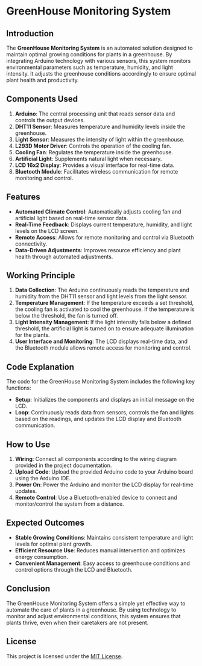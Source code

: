 # GreenHouse Monitoring System

## Introduction

The **GreenHouse Monitoring System** is an automated solution designed to maintain optimal growing conditions for plants in a greenhouse. By integrating Arduino technology with various sensors, this system monitors environmental parameters such as temperature, humidity, and light intensity. It adjusts the greenhouse conditions accordingly to ensure optimal plant health and productivity.

## Components Used

1. **Arduino**: The central processing unit that reads sensor data and controls the output devices.
2. **DHT11 Sensor**: Measures temperature and humidity levels inside the greenhouse.
3. **Light Sensor**: Measures the intensity of light within the greenhouse.
4. **L293D Motor Driver**: Controls the operation of the cooling fan.
5. **Cooling Fan**: Regulates the temperature inside the greenhouse.
6. **Artificial Light**: Supplements natural light when necessary.
7. **LCD 16x2 Display**: Provides a visual interface for real-time data.
8. **Bluetooth Module**: Facilitates wireless communication for remote monitoring and control.

## Features

- **Automated Climate Control**: Automatically adjusts cooling fan and artificial light based on real-time sensor data.
- **Real-Time Feedback**: Displays current temperature, humidity, and light levels on the LCD screen.
- **Remote Access**: Allows for remote monitoring and control via Bluetooth connectivity.
- **Data-Driven Adjustments**: Improves resource efficiency and plant health through automated adjustments.

## Working Principle

1. **Data Collection**: The Arduino continuously reads the temperature and humidity from the DHT11 sensor and light levels from the light sensor.
2. **Temperature Management**: If the temperature exceeds a set threshold, the cooling fan is activated to cool the greenhouse. If the temperature is below the threshold, the fan is turned off.
3. **Light Intensity Management**: If the light intensity falls below a defined threshold, the artificial light is turned on to ensure adequate illumination for the plants.
4. **User Interface and Monitoring**: The LCD displays real-time data, and the Bluetooth module allows remote access for monitoring and control.

## Code Explanation

The code for the GreenHouse Monitoring System includes the following key functions:

- **Setup**: Initializes the components and displays an initial message on the LCD.
- **Loop**: Continuously reads data from sensors, controls the fan and lights based on the readings, and updates the LCD display and Bluetooth communication.

## How to Use

1. **Wiring**: Connect all components according to the wiring diagram provided in the project documentation.
2. **Upload Code**: Upload the provided Arduino code to your Arduino board using the Arduino IDE.
3. **Power On**: Power the Arduino and monitor the LCD display for real-time updates.
4. **Remote Control**: Use a Bluetooth-enabled device to connect and monitor/control the system from a distance.

## Expected Outcomes

- **Stable Growing Conditions**: Maintains consistent temperature and light levels for optimal plant growth.
- **Efficient Resource Use**: Reduces manual intervention and optimizes energy consumption.
- **Convenient Management**: Easy access to greenhouse conditions and control options through the LCD and Bluetooth.

## Conclusion

The GreenHouse Monitoring System offers a simple yet effective way to automate the care of plants in a greenhouse. By using technology to monitor and adjust environmental conditions, this system ensures that plants thrive, even when their caretakers are not present.

## License

This project is licensed under the [MIT License](LICENSE).
